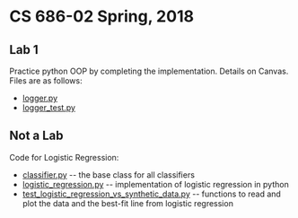 # CS 686-02 Spring, 2018

## Lab 1

Practice python OOP by completing the implementation. Details on Canvas. Files are as follows:

* [logger.py](https://github.com/dbrizan/cs686-2018-01/blob/master/logger.py)
* [logger_test.py](https://github.com/dbrizan/cs686-2018-01/blob/master/logger.py)

## Not a Lab

Code for Logistic Regression:

* [classifier.py](https://github.com/dbrizan/cs686-2018-01/blob/master/classifier.py) -- the base class for all classifiers
* [logistic_regression.py](https://github.com/dbrizan/cs686-2018-01/blob/master/logistic_regression.py) -- implementation of logistic regression in python
* [test_logistic_regression_vs_synthetic_data.py](https://github.com/dbrizan/cs686-2018-01/blob/master/test_logistic_vs_synthetic_data.py) -- functions to read and plot the data and the best-fit line from logistic regression
